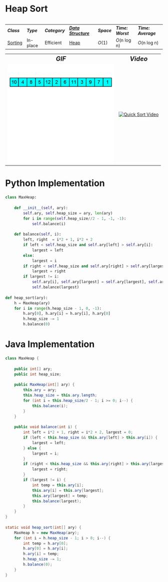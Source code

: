 # Heap Sort
<table>
    <tr>
        <table>
            <tr>
                <td><strong><i>Class</i></strong></td>
                <td><strong><i>Type</i></strong></td>
                <td><strong><i>Category</i></strong></td>
                <td><strong><i><a href="/DataStructures/">Data Structure</a></i></strong></td>
                <td><strong><i>Space</i></strong></td>
                <td><strong><i>Time: Worst</i></strong></td>
                <td><strong><i>Time: Average</i></strong></td>
            </tr>
            <tr>
                <td><a href="/Sorting/">Sorting</a></td>
                <td>In-place</td>
                <td>Efficient</td>
                <td><a href="/DataStructures/Heap/">Heap</a></td>
                <td><i>O</i>(1)</td>
                <td><i>O</i>(n log n)</td>
                <td><i>O</i>(n log n)</td>
            </tr>
        </table>
    </tr>
    <tr>
        <table>
            <tr style="text-align: center; font-size:20px;">
                <td><strong><i>GIF</i></strong></td>
                <td><strong><i>Video</i></strong></td>
            </tr>
            <tr>
                <td><img src="HeapSort.gif" alt="Heap Sort GIF" style="width: auto; height: 315px;"/></td>
                <td><a href="https://youtu.be/2DmK_H7IdTo"><img src="http://img.youtube.com/vi/2DmK_H7IdTo/0.jpg" alt="Quick Sort Video" width="560" height="315"/></a></td>
            </tr>
        </table>
    </tr>
</table>

# Python Implementation
``` python
class MaxHeap:
    
    def __init__(self, ary):
        self.ary, self.heap_size = ary, len(ary)
        for i in range(self.heap_size//2 - 1, -1, -1):
            self.balance(i)
      
    def balance(self, i):
        left, right  = i*2 + 1, i*2 + 2
        if left < self.heap_size and self.ary[left] > self.ary[i]:
            largest = left
        else:
            largest = i
        if right < self.heap_size and self.ary[right] > self.ary[largest]:
            largest = right
        if largest != i:
            self.ary[i], self.ary[largest] = self.ary[largest], self.ary[i]
            self.balance(largest)
        
def heap_sort(ary):
    h = MaxHeap(ary)
    for i in range(h.heap_size - 1, 0, -1):
        h.ary[0], h.ary[i] = h.ary[i], h.ary[0]
        h.heap_size -= 1
        h.balance(0)
```

# Java Implementation
``` java
class MaxHeap {
    
    public int[] ary;
    public int heap_size;

    public MaxHeap(int[] ary) {
        this.ary = ary;
        this.heap_size = this.ary.length;
        for (int i = this.heap_size/2 - 1; i >= 0; i--) {
            this.balance(i);
        }
    }

    public void balance(int i) {
        int left = i*2 + 1, right = i*2 + 2, largest = 0;
        if (left < this.heap_size && this.ary[left] > this.ary[i]) {
            largest = left;
        } else {
            largest = i;
        }
        if (right < this.heap_size && this.ary[right] > this.ary[largest]) {
            largest = right;
        }
        if (largest != i) {
            int temp = this.ary[i];
            this.ary[i] = this.ary[largest];
            this.ary[largest] = temp;
            this.balance(largest);
        }
    }
}
    
static void heap_sort(int[] ary) {
    MaxHeap h = new MaxHeap(ary);
    for (int i = h.heap_size - 1; i > 0; i--) {
        int temp = h.ary[0];
        h.ary[0] = h.ary[i];
        h.ary[i] = temp;
        h.heap_size -= 1;
        h.balance(0);
    }
}
```